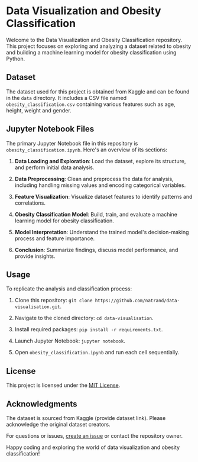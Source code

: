 # Data Visualization and Obesity Classification

Welcome to the Data Visualization and Obesity Classification repository. This project focuses on exploring and analyzing a dataset related to obesity and building a machine learning model for obesity classification using Python.

## Dataset

The dataset used for this project is obtained from Kaggle and can be found in the `data` directory. It includes a CSV file named `obesity_classification.csv` containing various features such as age, height, weight and gender.

## Jupyter Notebook Files

The primary Jupyter Notebook file in this repository is `obesity_classification.ipynb`. Here's an overview of its sections:

1. **Data Loading and Exploration**: Load the dataset, explore its structure, and perform initial data analysis.

2. **Data Preprocessing**: Clean and preprocess the data for analysis, including handling missing values and encoding categorical variables.

3. **Feature Visualization**: Visualize dataset features to identify patterns and correlations.

4. **Obesity Classification Model**: Build, train, and evaluate a machine learning model for obesity classification.

5. **Model Interpretation**: Understand the trained model's decision-making process and feature importance.

6. **Conclusion**: Summarize findings, discuss model performance, and provide insights.

## Usage

To replicate the analysis and classification process:

1. Clone this repository: `git clone https://github.com/natrand/data-visualisation.git`.

2. Navigate to the cloned directory: `cd data-visualisation`.

3. Install required packages: `pip install -r requirements.txt`.

4. Launch Jupyter Notebook: `jupyter notebook`.

5. Open `obesity_classification.ipynb` and run each cell sequentially.

## License

This project is licensed under the [MIT License](LICENSE).

## Acknowledgments

The dataset is sourced from Kaggle (provide dataset link). Please acknowledge the original dataset creators.

For questions or issues, [create an issue](https://github.com/your-username/data-visualisation/issues) or contact the repository owner.

Happy coding and exploring the world of data visualization and obesity classification!
